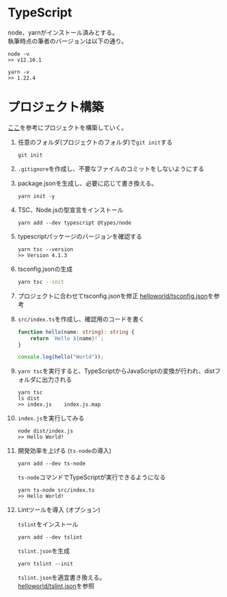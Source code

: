 # TypeScript
node、yarnがインストール済みとする。  
執筆時点の筆者のバージョンは以下の通り。  

```
node -v
>> v12.16.1

yarn -v
>> 1.22.4
```

# プロジェクト構築
[ここ](https://qiita.com/senou/items/d939601e32c0005ebfe3)を参考にプロジェクトを構築していく。  

1. 任意のフォルダ(プロジェクトのフォルダ)で`git init`する

    ```
    git init
    ```


2. `.gitignore`を作成し、不要なファイルのコミットをしないようにする


3. package.jsonを生成し、必要に応じて書き換える。

    ```
    yarn init -y
    ```


4. TSC、Node.jsの型宣言をインストール

    ```
    yarn add --dev typescript @types/node
    ```


5. typescriptパッケージのバージョンを確認する

    ```
    yarn tsc --version
    >> Version 4.1.3
    ```


6. tsconfig.jsonの生成

    ```bash
    yarn tsc --init
    ```


7. プロジェクトに合わせてtsconfig.jsonを修正 
[helloworld/tsconfig.json](./helloworld/tsconfig.json)を参考


8. `src/index.ts`を作成し、確認用のコードを書く

    ```TypeScript
    function hello(name: string): string {
        return `Hello ${name}!`;
    }
    
    console.log(hello("World"));
    ```


9. `yarn tsc`を実行すると、TypeScriptからJavaScriptの変換が行われ、distフォルダに出力される

    ```
    yarn tsc
    ls dist
    >> index.js    index.js.map
    ```

10. `index.js`を実行してみる

    ```
    node dist/index.js
    >> Hello World!
    ```


11. 開発効率を上げる (`ts-node`の導入)

    ```
    yarn add --dev ts-node
    ```

    `ts-node`コマンドでTypeScriptが実行できるようになる

    ```
    yarn ts-node src/index.ts
    >> Hello World!
    ```


12. Lintツールを導入 (オプション)

    `tslint`をインストール

    ```
    yarn add --dev tslint
    ```

    `tslint.json`を生成

    ```
    yarn tslint --init
    ```

    `tslint.json`を適宜書き換える。  
    [helloworld/tslint.json](./helloworld/tslint.json)を参照
